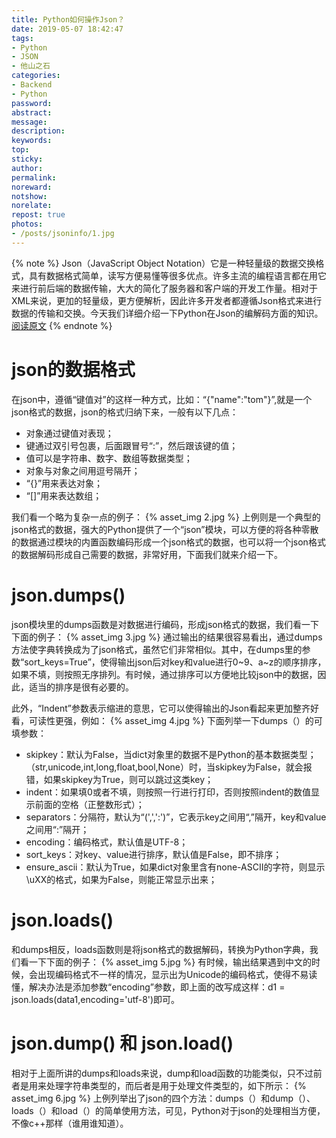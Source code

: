 ```yaml
---
title: Python如何操作Json？
date: 2019-05-07 18:42:47
tags:
- Python
- JSON
- 他山之石
categories:
- Backend
- Python
password:
abstract:
message:
description:
keywords:
top:
sticky:
author:
permalink:
noreward:
notshow:
norelate:
repost: true
photos:
- /posts/jsoninfo/1.jpg
---
```


{% note %}
Json（JavaScript Object Notation）它是一种轻量级的数据交换格式，具有数据格式简单，读写方便易懂等很多优点。许多主流的编程语言都在用它来进行前后端的数据传输，大大的简化了服务器和客户端的开发工作量。相对于XML来说，更加的轻量级，更方便解析，因此许多开发者都遵循Json格式来进行数据的传输和交换。今天我们详细介绍一下Python在Json的编解码方面的知识。[阅读原文](https://baijiahao.baidu.com/s?id=1608659655547720220&wfr=spider&for=pc)
{% endnote %}

<!--more-->

# json的数据格式
在json中，遵循“键值对”的这样一种方式，比如：“{"name":"tom"}”,就是一个json格式的数据，json的格式归纳下来，一般有以下几点：

- 对象通过键值对表现；
- 键通过双引号包裹，后面跟冒号“:”，然后跟该键的值；
- 值可以是字符串、数字、数组等数据类型；
- 对象与对象之间用逗号隔开；
- “{}”用来表达对象；
- “[]”用来表达数组；

我们看一个略为复杂一点的例子：
{% asset_img 2.jpg %}
上例则是一个典型的json格式的数据，强大的Python提供了一个“json”模块，可以方便的将各种零散的数据通过模块的内置函数编码形成一个json格式的数据，也可以将一个json格式的数据解码形成自己需要的数据，非常好用，下面我们就来介绍一下。
# json.dumps()
json模块里的dumps函数是对数据进行编码，形成json格式的数据，我们看一下下面的例子：
{% asset_img 3.jpg %}
通过输出的结果很容易看出，通过dumps方法使字典转换成为了json格式，虽然它们非常相似。其中，在dumps里的参数“sort_keys=True”，使得输出json后对key和value进行0~9、a~z的顺序排序，如果不填，则按照无序排列。有时候，通过排序可以方便地比较json中的数据，因此，适当的排序是很有必要的。

此外，“Indent”参数表示缩进的意思，它可以使得输出的Json看起来更加整齐好看，可读性更强，例如：
{% asset_img 4.jpg %}
下面列举一下dumps（）的可填参数：

- skipkey：默认为False，当dict对象里的数据不是Python的基本数据类型；（str,unicode,int,long,float,bool,None）时，当skipkey为False，就会报错，如果skipkey为True，则可以跳过这类key；
- indent：如果填0或者不填，则按照一行进行打印，否则按照indent的数值显示前面的空格（正整数形式）；
- separators：分隔符，默认为“(',',':')”，它表示key之间用“,”隔开，key和value之间用“:”隔开；
- encoding：编码格式，默认值是UTF-8；
- sort_keys：对key、value进行排序，默认值是False，即不排序；
- ensure_ascii：默认为True，如果dict对象里含有none-ASCII的字符，则显示\uXX的格式，如果为False，则能正常显示出来；

# json.loads()
和dumps相反，loads函数则是将json格式的数据解码，转换为Python字典，我们看一下下面的例子：
{% asset_img 5.jpg %}
有时候，输出结果遇到中文的时候，会出现编码格式不一样的情况，显示出为Unicode的编码格式，使得不易读懂，解决办法是添加参数“encoding”参数，即上面的改写成这样：d1 = json.loads(data1,encoding='utf-8')即可。

# json.dump() 和 json.load()
相对于上面所讲的dumps和loads来说，dump和load函数的功能类似，只不过前者是用来处理字符串类型的，而后者是用于处理文件类型的，如下所示：
{% asset_img 6.jpg %}
上例列举出了json的四个方法：dumps（）和dump（）、loads（）和load（）的简单使用方法，可见，Python对于json的处理相当方便，不像c++那样（谁用谁知道）。
